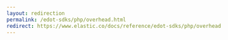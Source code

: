 ```yaml
---
layout: redirection
permalink: /edot-sdks/php/overhead.html
redirect: https://www.elastic.co/docs/reference/edot-sdks/php/overhead
---
```

